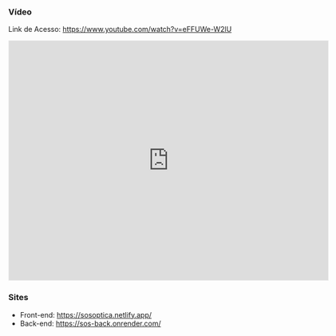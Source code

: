### Vídeo

Link de Acesso: <https://www.youtube.com/watch?v=eFFUWe-W2lU>

<iframe src='https://www.youtube.com/watch?v=eFFUWe-W2lU'
        width='100%'
        height='480px'
        style='min-width: 640px; min-height: 480px; background-color: #f4f4f4; border: 1px solid #efefef'
        sandbox='allow-same-origin allow-scripts allow-modals allow-popups allow-popups-to-escape-sandbox'>
</iframe>

### Sites

- Front-end: <https://sosoptica.netlify.app/>
- Back-end: <https://sos-back.onrender.com/>

